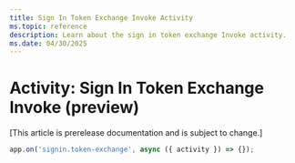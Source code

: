 ```yaml
---
title: Sign In Token Exchange Invoke Activity
ms.topic: reference
description: Learn about the sign in token exchange Invoke activity.
ms.date: 04/30/2025
---
```


# Activity: Sign In Token Exchange Invoke (preview)

[This article is prerelease documentation and is subject to change.]

```typescript
app.on('signin.token-exchange', async ({ activity }) => {});
```